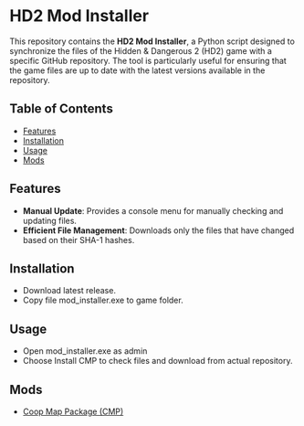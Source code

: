 # HD2 Mod Installer

This repository contains the **HD2 Mod Installer**, a Python script designed to synchronize the files of the Hidden & Dangerous 2 (HD2) game with a specific GitHub repository. The tool is particularly useful for ensuring that the game files are up to date with the latest versions available in the repository.

## Table of Contents

- [Features](#features)
- [Installation](#installation)
- [Usage](#usage)
- [Mods](#mods)


## Features

- **Manual Update**: Provides a console menu for manually checking and updating files.
- **Efficient File Management**: Downloads only the files that have changed based on their SHA-1 hashes.
  
## Installation

- Download latest release.
- Copy file mod_installer.exe to game folder.
  
## Usage
- Open mod_installer.exe as admin
- Choose Install CMP to check files and download from actual repository.

## Mods
- [Coop Map Package (CMP)](https://github.com/ehylla93/had2-cmp)
